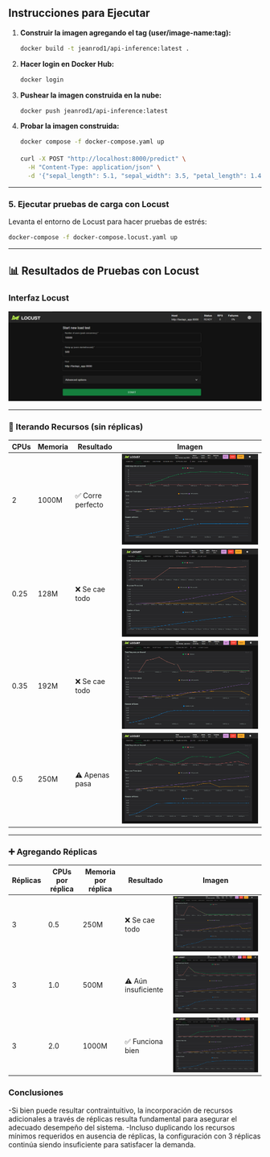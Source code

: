 ## Instrucciones para Ejecutar

1. **Construir la imagen agregando el tag (user/image-name:tag):**

   ```bash
   docker build -t jeanrod1/api-inference:latest .

2. **Hacer login en Docker Hub:**

   ```bash
   docker login

3. **Pushear la imagen construida en la nube:**

   ```bash
   docker push jeanrod1/api-inference:latest


4. **Probar la imagen construida:**

   ```bash
   docker compose -f docker-compose.yaml up

   curl -X POST "http://localhost:8000/predict" \
     -H "Content-Type: application/json" \
     -d '{"sepal_length": 5.1, "sepal_width": 3.5, "petal_length": 1.4, "petal_width": 0.2}'

---

### 5. Ejecutar pruebas de carga con Locust

Levanta el entorno de Locust para hacer pruebas de estrés:

```bash
docker-compose -f docker-compose.locust.yaml up
```

---

## 📊 Resultados de Pruebas con Locust

### Interfaz Locust

![Locust UI](images/interface_locust.jpeg)

---

### 🔁 Iterando Recursos (sin réplicas)

| CPUs     | Memoria   | Resultado        | Imagen                                                                 |
|----------|-----------|------------------|------------------------------------------------------------------------|
| 2        | 1000M     | ✅ Corre perfecto | ![OK](images/no_replicas_cpus_2_memory_1000M.jpeg)                     |
| 0.25     | 128M      | ❌ Se cae todo    | ![FAIL](images/no_replicas_cpus_025_memory_128M.jpeg)                 |
| 0.35     | 192M      | ❌ Se cae todo    | ![FAIL](images/no_replicas_cpus_035_memory_192M.jpeg)                 |
| 0.5      | 250M      | ⚠️ Apenas pasa    | ![BARELY](images/no_replicas_cpus_05_memory_250M.jpeg)                |

---

### ➕ Agregando Réplicas

| Réplicas | CPUs por réplica | Memoria por réplica | Resultado          | Imagen                                                                 |
|----------|------------------|----------------------|--------------------|------------------------------------------------------------------------|
| 3        | 0.5              | 250M                 | ❌ Se cae todo      | ![FAIL](images/replicas_3_cpus_05_memory_250M.jpeg)                    |
| 3        | 1.0              | 500M                 | ⚠️ Aún insuficiente | ![BARELY](images/replicas_3_cpus_1_memory_500M.jpeg)                   |
| 3        | 2.0              | 1000M                | ✅ Funciona bien     | ![OK](images/replicas_3_cpus_2_memory_1000M.jpeg)                      |


### Conclusiones
-Si bien puede resultar contraintuitivo, la incorporación de recursos adicionales a través de réplicas resulta fundamental para asegurar el adecuado desempeño del sistema.
-Incluso duplicando los recursos mínimos requeridos en ausencia de réplicas, la configuración con 3 réplicas continúa siendo insuficiente para satisfacer la demanda.